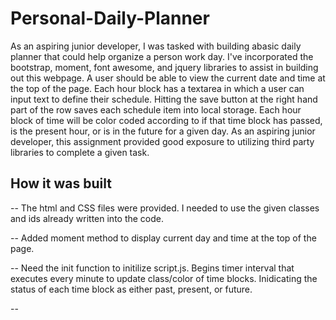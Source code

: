 # Personal-Daily-Planner

As an aspiring junior developer, I was tasked with building abasic daily planner that could help organize a person work day. I've incorporated the bootstrap, moment, font awesome, and jquery libraries to assist in building out this webpage. A user should be able to view the current date and time at the top of the page. Each hour block has a textarea in which a user can input text to define their schedule. Hitting the save button at the right hand part of the row saves each schedule item into local storage. Each hour block of time will be color coded according to if that time block has passed, is the present hour, or is in the future for a given day. As an aspiring junior developer, this assignment provided good exposure to utilizing third party libraries to complete a given task.

## How it was built

-- The html and CSS files were provided. I needed to use the given classes and ids already written into the code.

-- Added moment method to display current day and time at the top of the page.

-- Need the init function to initilize script.js. Begins timer interval that executes every minute to update class/color of time blocks. Inidicating the status of each time block as either past, present, or future.

-- 



